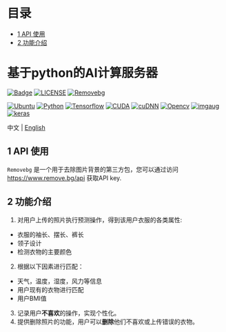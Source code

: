 # 目录
* [1  API 使用](#1--api-使用)
* [2  功能介绍](#2--功能介绍)
# 基于python的AI计算服务器
[![Badge](https://img.shields.io/badge/Website-MyCloudwear-%2322B8DB.svg)](https://mycloudwear.com)
[![LICENSE](https://img.shields.io/badge/License-Anti%20996-%23FF4D5B.svg?style=flat-square)](https://github.com/996icu/996.ICU/blob/master/LICENSE)
[![Removebg](https://img.shields.io/badge/dependencies-up%20to%20date-brightgreen.svg)](https://www.remove.bg/api)

[![Ubuntu](https://img.shields.io/badge/Ubuntu-18.04-%234000FF.svg)](http://releases.ubuntu.com/18.04/)
[![Python](https://img.shields.io/badge/Python-3.6.7-%237000FF.svg)](https://www.python.org/downloads/release/python-367/)
[![Tensorflow](https://img.shields.io/badge/Tensorflow-1.8.0-%237060FF.svg)](https://www.tensorflow.org/install/source)
[![CUDA](https://img.shields.io/badge/CUDA-9.0.176-%237090FF.svg)](https://developer.nvidia.com/cuda-90-download-archive)
[![cuDNN](https://img.shields.io/badge/cuDNN-7.5.0-%2370B0FF.svg)](https://developer.nvidia.com/cudnn)
[![Opencv](https://img.shields.io/badge/Opencv-3.4.5.20-%2370C0FF.svg)](https://pypi.org/project/opencv-python/3.4.5.20/)
[![imgaug](https://img.shields.io/badge/imgaug-0.2.5-%2370D0FF.svg)](https://pypi.org/project/imgaug/0.2.5/)
[![keras](https://img.shields.io/badge/keras-2.1.6-%2370E0FF.svg)](https://pypi.org/project/Keras/2.1.6/)

中文 | [English](README.md)
## 1  API 使用
`Removebg` 是一个用于去除图片背景的第三方包，您可以通过访问 https://www.remove.bg/api 获取API key.
## 2  功能介绍
1. 对用户上传的照片执行预测操作，得到该用户衣服的各类属性:

* 衣服的袖长、摆长、裤长
* 领子设计
* 检测衣物的主要颜色

2. 根据以下因素进行匹配：

* 天气，温度，湿度，风力等信息
* 用户现有的衣物进行匹配
* 用户BMI值

3. 记录用户**不喜欢**的操作，实现个性化。
4. 提供删除照片的功能，用户可以**删除**他们不喜欢或上传错误的衣物。
